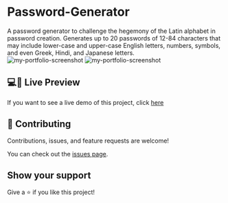 # Password-Generator
A password generator to challenge the hegemony of the Latin alphabet in password creation. Generates up to 20 passwords of 12-84 characters that may include lower-case and upper-case English letters, numbers, symbols, and even Greek, Hindi, and Japanese letters.
<br>
![my-portfolio-screenshot](https://github.com/ch4ne5teban/Password-Generator/assets/97411234/fb4f39da-07ac-44d8-9547-64ac6dc61782)
![my-portfolio-screenshot](https://github.com/ch4ne5teban/Password-Generator/assets/97411234/fb4f39da-07ac-44d8-9547-64ac6dc61782)
<br>
## 💻📱 Live Preview

If you want to see a live demo of this project, click [here](https://scrimpass.com)

## 🤝 Contributing

Contributions, issues, and feature requests are welcome! 

You can check out the [issues page](../../issues/).

## Show your support

Give a ⭐️ if you like this project!
